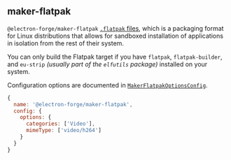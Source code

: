 ## maker-flatpak

`@electron-forge/maker-flatpak` [`.flatpak` files](http://flatpak.org/), which is a packaging format for Linux distributions that allows for sandboxed installation of applications in isolation from the rest of their system.

You can only build the Flatpak target if you have `flatpak`, `flatpak-builder`, and `eu-strip` _\(usually part of the `elfutils` package\)_ installed on your system.

Configuration options are documented in [`MakerFlatpakOptionsConfig`](https://js.electronforge.io/interfaces/_electron_forge_maker_flatpak.MakerFlatpakOptionsConfig.html).

```javascript
{
  name: '@electron-forge/maker-flatpak',
  config: {
    options: {
      categories: ['Video'],
      mimeType: ['video/h264']
    }
  }
}
```
